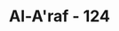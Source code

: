 ---
title: "Al-A'raf - 124"
no: 124
arabic_no: ١٢٤
ayah: لَاُقَطِّعَنَّ اَيْدِيَكُمْ وَاَرْجُلَكُمْ مِّنْ خِلَافٍ ثُمَّ لَاُصَلِّبَنَّكُمْ اَجْمَعِيْنَ
translation: "Pasti akan aku potong tangan dan kakimu dengan bersilang (tangan kanan dan kaki kiri atau sebaliknya), kemudian aku akan menyalib kamu semua.”"
tafsir: "Dalam ayat ini diceritakan bahwa Firaun melanjutkan ancamannya kepada mereka; Pasti aku akan memotong tangan dan kakimu secara bersilang, kemudian sungguh aku akan menyalib kamu semua.\n\nDemikianlah Firaun memandang para pesihir itu bersalah, akibat mereka beriman kepada Allah tanpa meminta izinnya lebih dahulu. Oleh sebab itu, ia merasa berhak dan berkuasa untuk menjatuhkan hukuman yang berat kepada mereka, dengan memotong tangan kanan dan kaki kiri atau sebaliknya. Sesudah itu masing-masing mereka akan disalibnya. Hukuman tersebut dimaksudkan juga untuk menakut-nakuti orang-orang lain yang berniat pula untuk melakukan tipu daya semacam itu terhadapnya atau bermaksud untuk memberontak dan membebaskan diri dari kekuasaannya.\n\nFiraun sangat khawatir kalau rakyatnya, bangsa Mesir mengikuti pula jejak para pesihir itu untuk beriman kepada Musa a.s, karena hal itu akan mengakibatkan keruntuhan bagi kerajaan dan kekuasaannya sebagai tuhan bagi rakyatnya yang selama ini telah dipaksa untuk menyembahnya sebagai Tuhan. Di samping itu, ia mencoba pula untuk berbuat seolah-olah ia membela kepentingan rakyatnya yaitu memelihara kemerdekaan mereka serta melindungi agama mereka. Oleh sebab itu ia mengatakan bahwa para pesihir telah berkomplot dengan Musa untuk merebut kekuasaan Mesir dari negeri mereka sendiri.\n\nDemikianlah umumnya sikap penguasa yang zalim dan angkara murka. Ia sangat khawatir apabila rakyatnya memalingkan muka kepada pemimpin yang lain. Namun bangsa yang punya harga diri dan ingin memelihara hak-hak azasinya, pasti akan bersatu padu menentang kekuasaan yang zalim itu, betapa pun hebatnya sang penguasa."
---